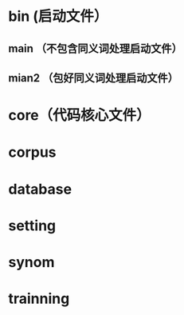 # bin (启动文件）
  ## main （不包含同义词处理启动文件）
  ## mian2 （包好同义词处理启动文件）
# core（代码核心文件）
# corpus
# database
# setting
# synom
# trainning
